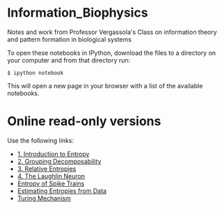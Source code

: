Information_Biophysics
=========================

Notes and work from Professor Vergassola's Class on information theory and pattern formation in biological systems

To open these notebooks in IPython, download the files to a directory on your computer and from that directory run:

    $ ipython notebook

This will open a new page in your browser with a list of the available notebooks.

Online read-only versions
=========================

Use the following links:

* [1. Introduction to Entropy](http://nbviewer.ipython.org/urls/raw.github.com/forrestsheldon/Information_Biophysics/master/1_Introduction_to_Entropy.ipynb)
* [2. Grouping Decomposability](http://nbviewer.ipython.org/urls/raw.github.com/forrestsheldon/memNets/master/2_Grouping_Decomposability.ipynb)
* [3. Relative Entropies](http://nbviewer.ipython.org/urls/raw.github.com/forrestsheldon/memNets/master/3_Relative_Entropies.ipynb)
* [4. The Laughlin Neuron](http://nbviewer.ipython.org/urls/raw.github.com/forrestsheldon/memNets/master/4_The_Laughlin_Neuron.ipynb)
* [Entropy of Spike Trains](http://nbviewer.ipython.org/urls/raw.github.com/forrestsheldon/memNets/master/Entropy_of_Spike_Trains.ipynb)
* [Estimating Entropies from Data](http://nbviewer.ipython.org/urls/raw.github.com/forrestsheldon/memNets/master/Estimating_Entropies_from_Data.ipynb)
* [Turing Mechanism](http://nbviewer.ipython.org/urls/raw.github.com/forrestsheldon/memNets/master/Turing_Mechanism.ipynb)

